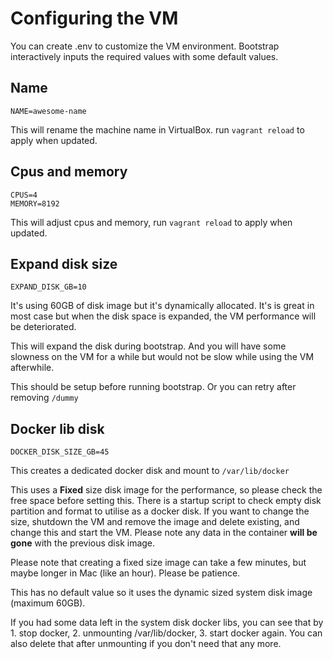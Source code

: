 <!---
title: Configuring VM
date: 2021-10-15
--->

# Configuring the VM

You can create .env to customize the VM environment. Bootstrap interactively inputs the required values with some default values.

## Name

```
NAME=awesome-name
```

This will rename the machine name in VirtualBox. run `vagrant reload` to apply when updated.

## Cpus and memory

```
CPUS=4
MEMORY=8192
```

This will adjust cpus and memory, run `vagrant reload` to apply when updated.

## Expand disk size

```
EXPAND_DISK_GB=10
```

It's using 60GB of disk image but it's dynamically allocated.
It's is great in most case but when the disk space is expanded, the VM performance will be deteriorated.

This will expand the disk during bootstrap.
And you will have some slowness on the VM for a while but would not be slow while using the VM afterwhile.

This should be setup before running bootstrap.
Or you can retry after removing `/dummy`

## Docker lib disk

```
DOCKER_DISK_SIZE_GB=45
```

This creates a dedicated docker disk and mount to `/var/lib/docker`

This uses a **Fixed** size disk image for the performance, so please check the free space before setting this.
There is a startup script to check empty disk partition and format to utilise as a docker disk.
If you want to change the size, shutdown the VM and remove the image and delete existing, and change this and start the VM. Please note any data in the container **will be gone** with the previous disk image.

Please note that creating a fixed size image can take a few minutes, but maybe longer in Mac (like an hour). Please be patience.

This has no default value so it uses the dynamic sized system disk image (maximum 60GB).

If you had some data left in the system disk docker libs, you can see that by 1. stop docker, 2. unmounting /var/lib/docker, 3. start docker again. You can also delete that after unmounting if you don't need that any more. 
